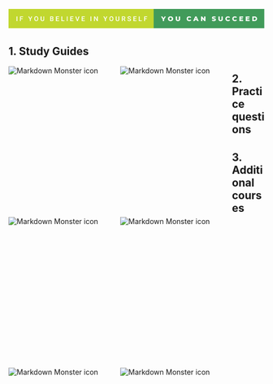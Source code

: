 ![believe-in-yourself](https://raw.githubusercontent.com/RascarKapHack/RascarKapHack/37dd31f736dc4c91a8eaa813f7826a39fbe0dad8/img/if-you-believe-in-yourself-you-can-succeed.svg?style=centerme)

## 1. Study Guides

<p float="left">
    <a href="https://github.com/RascarKapHack/Doc/blob/main/1.%20Study%20guide/1.%20Official%20study%20guide%20-%20Ninth%20Edition.epub">
        <img src="https://images-na.ssl-images-amazon.com/images/I/81tzCSVZrKL.jpg"
            alt="Markdown Monster icon"
            style="float: left; margin-right: 10px;"
            width="210px"
            height="297px"/>
    </a>
    <a href="https://github.com/RascarKapHack/Doc/blob/main/1.%20Study%20guide/CISSP%20All%20in%20One%20Exam%20Guide%20-%208th%20Edition.pdf">
        <img src="https://pictures.abebooks.com/isbn/9781260142655-fr.jpg"
            alt="Markdown Monster icon"
            style="float: left; margin-right: 10px;"
            width="210x"
            height="297px"/>
    </a>
    <a href="https://github.com/RascarKapHack/Doc/blob/main/1.%20Study%20guide/CISSP%20in%2021%20days%20-%20Second%20Edition.pdf">
        <img src="https://images-na.ssl-images-amazon.com/images/I/51tqaNkGpnL._SX404_BO1,204,203,200_.jpg"
            alt="Markdown Monster icon"
            style="float: left; margin-right: 10px;"
            width="210x"
            height="297px"/>
    </a>
</p>

## 2. Practice questions


<p float="left">
    <a href="https://github.com/RascarKapHack/Doc/blob/main/2.%20Practice%20questions/Official%20Practice%20Tests%20-%20Third%20Edition.pdf">
    <img src="https://media.wiley.com/product_data/coverImage300/37/11197876/1119787637.jpg"
        alt="Markdown Monster icon"
        style="float: left; margin-right: 10px;"
        width="210px"
        height="297px"/> 
    </a>
    <a href="https://github.com/RascarKapHack/Doc/blob/main/2.%20Practice%20questions/Cissp%20practice%20exams%20-%20Fifth%20Edition.pdf">
    <img src="https://d1w7fb2mkkr3kw.cloudfront.net/assets/images/book/lrg/9781/2601/9781260142679.jpg"
        alt="Markdown Monster icon"
        style="float: left; margin-right: 10px;"
        width="210x"
        height="297px"/>
    </a>
</p>

## 3. Additional courses
<p float="left">
    <a href="https://github.com/RascarKapHack/Doc/blob/main/3.%20Additional%20courses/Official%20ISC2%20guide%20to%20the%20cissp%20CBK%20-%20Fourth%20Edition%20-%202015.pdf">
    <img src="https://images-eu.ssl-images-amazon.com/images/I/41uq6ImdYzL._SY264_BO1,204,203,200_QL40_ML2_.jpg"
        alt="Markdown Monster icon"
        style="float: left; margin-right: 10px;"
        width="210px"
        height="297px"/>
    </a>
</p>
